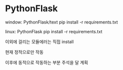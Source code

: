 # PythonFlask

window: PythonFlask/text pip install -r requirements.txt

linux: PythonFlask pip install -r requirements.txt

이외에 걸리는 모듈에러는 직접 install

현재 정적으로만 작동

이후에 동적으로 작동하는 부분 주석을 달 계획

